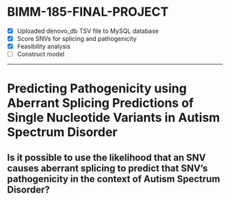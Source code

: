 # BIMM-185-FINAL-PROJECT

- [x] Uploaded denovo\_db TSV file to MySQL database
- [x] Score SNVs for splicing and pathogenicity
- [x] Feasibility analysis
- [ ] Construct model

---

# Predicting Pathogenicity using Aberrant Splicing Predictions of Single Nucleotide Variants in Autism Spectrum Disorder

## Is it possible to use the likelihood that an SNV causes aberrant splicing to predict that SNV’s pathogenicity in the context of Autism Spectrum Disorder?

